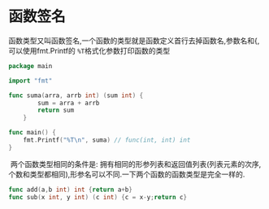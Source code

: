 # 函数签名

​	函数类型又叫函数签名,一个函数的类型就是函数定义首行去掉函数名,参数名和{,可以使用fmt.Printf的 `%T`格式化参数打印函数的类型

```go
package main

import "fmt"

func suma(arra, arrb int) (sum int) {
		sum = arra + arrb
		return sum
	}

func main() {
	fmt.Printf("%T\n", suma) // func(int, int) int
}
```

​	两个函数类型相同的条件是: 拥有相同的形参列表和返回值列表(列表元素的次序, 个数和类型都相同),形参名可以不同.一下两个函数的函数类型是完全一样的.

```go
func add(a,b int) int {return a+b}
func sub(x int, y int) (c int) {c = x-y;return c}
```

